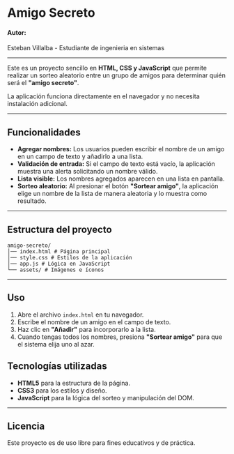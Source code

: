 # Amigo Secreto


#### Autor: 
Esteban Villalba - Estudiante de ingenieria en sistemas 

---
Este es un proyecto sencillo en **HTML, CSS y JavaScript** que permite realizar un sorteo aleatorio entre un grupo de amigos para determinar quién será el **"amigo secreto"**.  

La aplicación funciona directamente en el navegador y no necesita instalación adicional.

---

## Funcionalidades

- **Agregar nombres:** Los usuarios pueden escribir el nombre de un amigo en un campo de texto y añadirlo a una lista.
- **Validación de entrada:** Si el campo de texto está vacío, la aplicación muestra una alerta solicitando un nombre válido.
- **Lista visible:** Los nombres agregados aparecen en una lista en pantalla.
- **Sorteo aleatorio:** Al presionar el botón **"Sortear amigo"**, la aplicación elige un nombre de la lista de manera aleatoria y lo muestra como resultado.

---

## Estructura del proyecto

```
amigo-secreto/
│── index.html # Página principal
│── style.css # Estilos de la aplicación
│── app.js # Lógica en JavaScript
└── assets/ # Imágenes e íconos
```
---

## Uso

1. Abre el archivo `index.html` en tu navegador.
2. Escribe el nombre de un amigo en el campo de texto.
3. Haz clic en **"Añadir"** para incorporarlo a la lista.
4. Cuando tengas todos los nombres, presiona **"Sortear amigo"** para que el sistema elija uno al azar.

## Tecnologías utilizadas

- **HTML5** para la estructura de la página.
- **CSS3** para los estilos y diseño.
- **JavaScript** para la lógica del sorteo y manipulación del DOM.

---

## Licencia

Este proyecto es de uso libre para fines educativos y de práctica.

